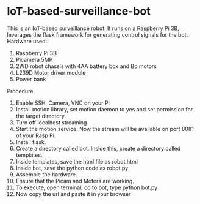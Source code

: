 # IoT-based-surveillance-bot

This is an IoT-based surveillance robot. It runs on a Raspberry Pi 3B, leverages the flask framework for generating control signals for the bot.
Hardware used:
1. Raspberry Pi 3B
2. Picamera 5MP
3. 2WD robot chassis with 4AA battery box and Bo motors
4. L239D Motor driver module
5. Power bank 

Procedure:
1.  Enable SSH, Camera, VNC on your Pi
2.  Install motion library, set motion daemon to yes and set permission for the target directory.
3.  Turn off localhost streaming
4.  Start the motion service. Now the stream will be available on port 8081 of your Rasp Pi.
5.  Install flask.
6.  Create a directory called bot. Inside this, create a directory called templates.
7.  Inside templates, save the html file as robot.html 
8.  Inside bot, save the python code as robot.py
9.  Assemble the hardware.
10. Ensure that the Picam and Motors are working.
11. To execute, open terminal, cd to bot, type python bot.py
12. Now copy the url and paste it in your browser
